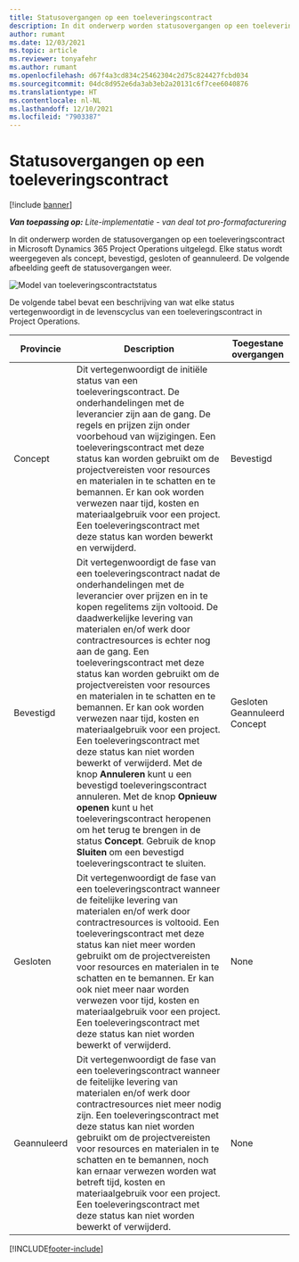```yaml
---
title: Statusovergangen op een toeleveringscontract
description: In dit onderwerp worden statusovergangen op een toeleveringscontract in Microsoft Dynamics 365 Project Operations uitgelegd wanneer het toeleveringscontract wordt gemaakt, uitgevoerd en gesloten.
author: rumant
ms.date: 12/03/2021
ms.topic: article
ms.reviewer: tonyafehr
ms.author: rumant
ms.openlocfilehash: d67f4a3cd834c25462304c2d75c824427fcbd034
ms.sourcegitcommit: 04dc8d952e6da3ab3eb2a20131c6f7cee6040876
ms.translationtype: HT
ms.contentlocale: nl-NL
ms.lasthandoff: 12/10/2021
ms.locfileid: "7903387"
---
```

# <a name="state-transitions-on-a-subcontract"></a>Statusovergangen op een toeleveringscontract 

[!include [banner](../../includes/dataverse-preview.md)]

_**Van toepassing op:** Lite-implementatie - van deal tot pro-formafacturering_

In dit onderwerp worden de statusovergangen op een toeleveringscontract in Microsoft Dynamics 365 Project Operations uitgelegd. Elke status wordt weergegeven als concept, bevestigd, gesloten of geannuleerd. De volgende afbeelding geeft de statusovergangen weer.

![Model van toeleveringscontractstatus](../media/SubconStates.png)  

De volgende tabel bevat een beschrijving van wat elke status vertegenwoordigt in de levenscyclus van een toeleveringscontract in Project Operations.

| Provincie | Description | Toegestane overgangen |
| --- | --- | --- |
| Concept | Dit vertegenwoordigt de initiële status van een toeleveringscontract. De onderhandelingen met de leverancier zijn aan de gang. De regels en prijzen zijn onder voorbehoud van wijzigingen. Een toeleveringscontract met deze status kan worden gebruikt om de projectvereisten voor resources en materialen in te schatten en te bemannen. Er kan ook worden verwezen naar tijd, kosten en materiaalgebruik voor een project. Een toeleveringscontract met deze status kan worden bewerkt en verwijderd. | Bevestigd |
| Bevestigd | Dit vertegenwoordigt de fase van een toeleveringscontract nadat de onderhandelingen met de leverancier over prijzen en in te kopen regelitems zijn voltooid. De daadwerkelijke levering van materialen en/of werk door contractresources is echter nog aan de gang. Een toeleveringscontract met deze status kan worden gebruikt om de projectvereisten voor resources en materialen in te schatten en te bemannen. Er kan ook worden verwezen naar tijd, kosten en materiaalgebruik voor een project. Een toeleveringscontract met deze status kan niet worden bewerkt of verwijderd. Met de knop **Annuleren** kunt u een bevestigd toeleveringscontract annuleren. Met de knop **Opnieuw openen** kunt u het toeleveringscontract heropenen om het terug te brengen in de status **Concept**. Gebruik de knop **Sluiten** om een bevestigd toeleveringscontract te sluiten. | Gesloten <br> Geannuleerd <br> Concept |
| Gesloten | Dit vertegenwoordigt de fase van een toeleveringscontract wanneer de feitelijke levering van materialen en/of werk door contractresources is voltooid. Een toeleveringscontract met deze status kan niet meer worden gebruikt om de projectvereisten voor resources en materialen in te schatten en te bemannen. Er kan ook niet meer naar worden verwezen voor tijd, kosten en materiaalgebruik voor een project. Een toeleveringscontract met deze status kan niet worden bewerkt of verwijderd. | None |
| Geannuleerd | Dit vertegenwoordigt de fase van een toeleveringscontract wanneer de feitelijke levering van materialen en/of werk door contractresources niet meer nodig zijn. Een toeleveringscontract met deze status kan niet worden gebruikt om de projectvereisten voor resources en materialen in te schatten en te bemannen, noch kan ernaar verwezen worden wat betreft tijd, kosten en materiaalgebruik voor een project. Een toeleveringscontract met deze status kan niet worden bewerkt of verwijderd. | None |


[!INCLUDE[footer-include](../../includes/footer-banner.md)]
